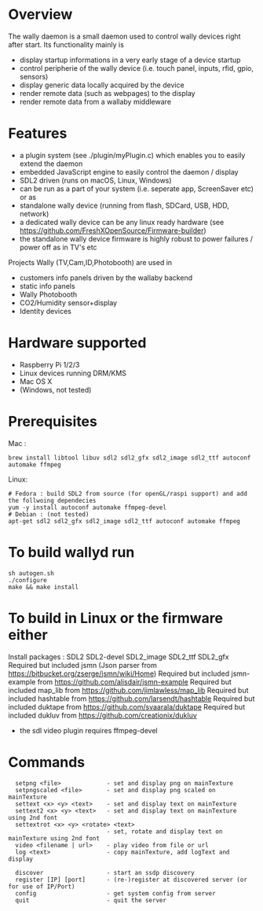 # Overview

The wally daemon is a small daemon used to control wally devices right after start. Its functionality mainly is

* display startup informations in a very early stage of a device startup
* control peripherie of the wally device (i.e. touch panel, inputs, rfid, gpio, sensors)
* display generic data locally acquired by the device
* render remote data (such as webpages) to the display
* render remote data from a wallaby middleware

# Features

* a plugin system (see ./plugin/myPlugin.c) which enables you to easily extend the daemon
* embedded JavaScript engine to easily control the daemon / display
* SDL2 driven (runs on macOS, Linux, Windows)
* can be run as a part of your system (i.e. seperate app, ScreenSaver etc) or as
* standalone wally device (running from flash, SDCard, USB, HDD, network)
* a dedicated wally device can be any linux ready hardware (see https://github.com/FreshXOpenSource/Firmware-builder)
* the standalone wally device firmware is highly robust to power failures / power off as in TV's etc

Projects Wally (TV,Cam,ID,Photobooth) are used in

* customers info panels driven by the wallaby backend
* static info panels
* Wally Photobooth
* CO2/Humidity sensor+display
* Identity devices 

# Hardware supported

* Raspberry Pi 1/2/3
* Linux devices running DRM/KMS
* Mac OS X
* (Windows, not tested)

# Prerequisites

Mac : 
```
brew install libtool libuv sdl2 sdl2_gfx sdl2_image sdl2_ttf autoconf automake ffmpeg
```
Linux:
```
# Fedora : build SDL2 from source (for openGL/raspi support) and add the follwoing dependecies
yum -y install autoconf automake ffmpeg-devel
# Debian : (not tested)
apt-get sdl2 sdl2_gfx sdl2_image sdl2_ttf autoconf automake ffmpeg
```

# To build wallyd run

```
sh autogen.sh
./configure
make && make install
```

# To build in Linux or the firmware either
   
  Install packages : SDL2 SDL2-devel SDL2_image SDL2_ttf SDL2_gfx
  Required but included jsmn (Json parser from https://bitbucket.org/zserge/jsmn/wiki/Home)
  Required but included jsmn-example from https://github.com/alisdair/jsmn-example
  Required but included map_lib from https://github.com/jimlawless/map_lib
  Required but included hashtable from https://github.com/larsendt/hashtable
  Required but included duktape from https://github.com/svaarala/duktape
  Required but included dukluv from https://github.com/creationix/dukluv
- the sdl video plugin requires ffmpeg-devel

# Commands

```
  setpng <file>             - set and display png on mainTexture
  setpngscaled <file>       - set and display png scaled on mainTexture
  settext <x> <y> <text>    - set and display text on mainTexture
  settext2 <x> <y> <text>   - set and display text on mainTexture using 2nd font
  settextrot <x> <y> <rotate> <text> 
                            - set, rotate and display text on mainTexture using 2nd font
  video <filename | url>    - play video from file or url
  log <text>                - copy mainTexture, add logText and display 

  discover                  - start an ssdp discovery
  register [IP] [port]      - (re-)register at discovered server (or for use of IP/Port)
  config                    - get system config from server
  quit                      - quit the server
```
